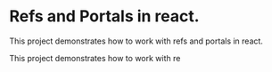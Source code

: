 # Refs and Portals in react.
This project demonstrates how to work with refs and portals in react.

This project demonstrates how to work with re